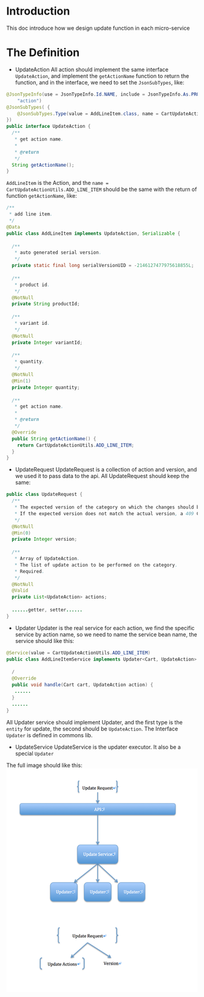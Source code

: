 # Introduction
This doc introduce how we design update function in each  micro-service

# The Definition

- UpdateAction
All action should implement the same interface `UpdateAction`, and implement the `getActionName` function to return the function, and in the interface, we need to set the `JsonSubTypes`, like:
```java
@JsonTypeInfo(use = JsonTypeInfo.Id.NAME, include = JsonTypeInfo.As.PROPERTY, property =
    "action")
@JsonSubTypes( {
    @JsonSubTypes.Type(value = AddLineItem.class, name = CartUpdateActionUtils.ADD_LINE_ITEM)
})
public interface UpdateAction {
  /**
   * get action name.
   *
   * @return
   */
  String getActionName();
}
```
`AddLineItem` is the Action, and the `name = CartUpdateActionUtils.ADD_LINE_ITEM` should be the same with the return of function `getActionName`, like:
```java
/**
 * add line item.
 */
@Data
public class AddLineItem implements UpdateAction, Serializable {

  /**
   * auto generated serial version.
   */
  private static final long serialVersionUID = -2146127477975618855L;

  /**
   * product id.
   */
  @NotNull
  private String productId;

  /**
   * variant id.
   */
  @NotNull
  private Integer variantId;

  /**
   * quantity.
   */
  @NotNull
  @Min(1)
  private Integer quantity;

  /**
   * get action name.
   *
   * @return
   */
  @Override
  public String getActionName() {
    return CartUpdateActionUtils.ADD_LINE_ITEM;
  }
}
```

- UpdateRequest
UpdateRequest is a collection of action and version, and we used it to pass data to the api. All UpdateRequest should keep the same:
```java
public class UpdateRequest {
  /**
   * The expected version of the category on which the changes should be applied.
   * If the expected version does not match the actual version, a 409 Conflict will be returned.
   */
  @NotNull
  @Min(0)
  private Integer version;

  /**
   * Array of UpdateAction.
   * The list of update action to be performed on the category.
   * Required.
   */
  @NotNull
  @Valid
  private List<UpdateAction> actions;

  ......getter, setter......
}
```

- Updater
Updater is the real service for each action, we find the specific service by action name, so we need to name the service bean name, the service should like this:
```java
@Service(value = CartUpdateActionUtils.ADD_LINE_ITEM)
public class AddLineItemService implements Updater<Cart, UpdateAction> {

  /
  @Override
  public void handle(Cart cart, UpdateAction action) {
   ......
  }
  ......
}
```
All Updater service should implement Updater, and the first type is the `entity` for update, the second should be `UpdateAction`.
The Interface `Updater` is defined in commons lib.

- UpdateService
UpdateService is the updater executor. It also be a special `Updater`

The full image should like this:
![FullImage](./resources/fullImage.png)

